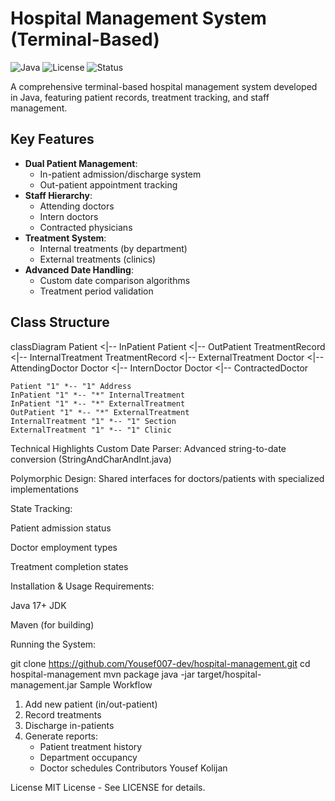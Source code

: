 # Hospital Management System (Terminal-Based)

![Java](https://img.shields.io/badge/Java-17%2B-blue)
![License](https://img.shields.io/badge/License-MIT-green)
![Status](https://img.shields.io/badge/Status-Production%20Ready-brightgreen)

A comprehensive terminal-based hospital management system developed in Java, featuring patient records, treatment tracking, and staff management.

## Key Features

- **Dual Patient Management**:
  - In-patient admission/discharge system
  - Out-patient appointment tracking
- **Staff Hierarchy**:
  - Attending doctors
  - Intern doctors
  - Contracted physicians
- **Treatment System**:
  - Internal treatments (by department)
  - External treatments (clinics)
- **Advanced Date Handling**:
  - Custom date comparison algorithms
  - Treatment period validation

## Class Structure


classDiagram
    Patient <|-- InPatient
    Patient <|-- OutPatient
    TreatmentRecord <|-- InternalTreatment
    TreatmentRecord <|-- ExternalTreatment
    Doctor <|-- AttendingDoctor
    Doctor <|-- InternDoctor
    Doctor <|-- ContractedDoctor
    
    Patient "1" *-- "1" Address
    InPatient "1" *-- "*" InternalTreatment
    InPatient "1" *-- "*" ExternalTreatment
    OutPatient "1" *-- "*" ExternalTreatment
    InternalTreatment "1" *-- "1" Section
    ExternalTreatment "1" *-- "1" Clinic
Technical Highlights
Custom Date Parser: Advanced string-to-date conversion (StringAndCharAndInt.java)

Polymorphic Design: Shared interfaces for doctors/patients with specialized implementations

State Tracking:

Patient admission status

Doctor employment types

Treatment completion states

Installation & Usage
Requirements:

Java 17+ JDK

Maven (for building)

Running the System:


git clone https://github.com/Yousef007-dev/hospital-management.git
cd hospital-management
mvn package
java -jar target/hospital-management.jar
Sample Workflow

1. Add new patient (in/out-patient)
2. Record treatments
3. Discharge in-patients
4. Generate reports:
   - Patient treatment history
   - Department occupancy
   - Doctor schedules
Contributors
Yousef Kolijan

License
MIT License - See LICENSE for details.

